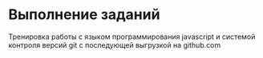 # Выполнение заданий

Тренировка работы с языком программирования javascript и системой контроля версий git с последующей выгрузкой на github.com
